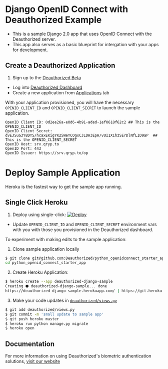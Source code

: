 # Django OpenID Connect with Deauthorized Example

- This is a sample Django 2.0 app that uses OpenID Connect with the Deauthorized server.
- This app also serves as a basic blueprint for intergation with your apps for development.  

## Create a Deauthorized Application

1. Sign up to the [Deauthorized Beta](https://www.deauthorized.com/beta_invite)
- Log into [Deauthorized Dashboard](https://www.deauthorized.com/users/sign_in)
- Create a new application from [Applications](https://www.deauthorized.com/apps/new) tab

With your application provisioned, you will have the necessary `OPENID_CLIENT_ID` and `OPENID_CLIENT_SECRET` to launch the sample application.

```
OpenID Client ID: 0d2ee26a-e0d6-4b91-aded-1ef0618f62c2 ## This is the OPENID_CLIENT_ID
OpenID Client Secret: dvEJSuG3Y8DYS/hcaxEKigYK25WeYCOgxCJLDH3EpH/vUI1X1hzSErDlNfLID9aP  ## This is the OPENID_CLIENT_SECRET
OpenID Host: srv.qryp.to
OpenID Port: 443
OpenID Issuer: https://srv.qryp.to/op
```

# Deploy Sample Application

Heroku is the fastest way to get the sample app running.

## Single Click Heroku

1. Deploy using single-click: [![Deploy](https://www.herokucdn.com/deploy/button.svg)](https://heroku.com/deploy)
- Update `OPENID_CLIENT_ID` and `OPENID_CLIENT_SECRET` environment vars with you with those you provisioned in the Deauthorized dashboard.


To experiment with making edits to the sample application:

1. Clone sample application locally

```sh
$ git clone git@github.com:Deauthorized/python_openidconnect_starter_app.git
cd python_openid_connect_starter_app
```

2. Create Heroku Application:
```sh
$ heroku create --app deauthorized-django-sample
Creating ⬢ deauthorized-django-sample... done
https://deauthorized-django-sample.herokuapp.com/ | https://git.heroku.com/deauthorized-django-sample.git
```

3. Make your code updates in [`deauthorized/views.py`](https://github.com/Deauthorized/django_openidconnect_starter_app/blob/master/deauthorized/views.py)


```sh
$ git add deauthorized/views.py
$ git commit -m 'small update to sample app'
$ git push heroku master
$ heroku run python manage.py migrate
$ heroku open
```

## Documentation

For more information on using Deauthorized's biometric authentication solutions, [visit our website](https://www.deauthorized.com)

